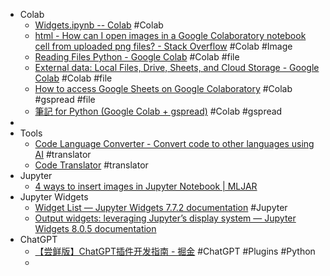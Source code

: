 - Colab
	- [Widgets.ipynb -- Colab](https://colab.research.google.com/notebooks/widgets.ipynb) #Colab
	- [html - How can I open images in a Google Colaboratory notebook cell from uploaded png files? - Stack Overflow](https://stackoverflow.com/questions/49478791/how-can-i-open-images-in-a-google-colaboratory-notebook-cell-from-uploaded-png-f) #Colab #Image
	- [Reading Files Python - Google Colab](https://colab.research.google.com/github/computationalcore/introduction-to-python/blob/master/notebooks/4-files/PY0101EN-4-1-ReadFile.ipynb) #Colab #file
	- [External data: Local Files, Drive, Sheets, and Cloud Storage - Google Colab](https://colab.research.google.com/notebooks/io.ipynb) #Colab #file
	- [How to access Google Sheets on Google Colaboratory](https://medium.com/mlearning-ai/how-to-access-google-sheets-on-google-colaboratory-8766b3a0996f) #Colab #gspread #file
	- [筆記 for Python (Google Colab + gspread)](https://medium.com/@fsflyingsoar/筆記-for-python-google-colab-gspread-a397e80d071d) #Colab #gspread
-
- Tools
	- [Code Language Converter - Convert code to other languages using AI](https://codeconverter.com) #translator
	- [Code Translator](https://ai-code-translator.vercel.app) #translator
- Jupyter
	- [4 ways to insert images in Jupyter Notebook | MLJAR](https://mljar.com/blog/jupyter-notebook-insert-image/)
- Jupyter Widgets
	- [Widget List — Jupyter Widgets 7.7.2 documentation](https://ipywidgets.readthedocs.io/en/7.x/examples/Widget%20List.html) #Jupyter
	- [Output widgets: leveraging Jupyter’s display system — Jupyter Widgets 8.0.5 documentation](https://ipywidgets.readthedocs.io/en/latest/examples/Output%20Widget.html)
- ChatGPT
	- [【尝鲜版】ChatGPT插件开发指南 - 掘金](https://juejin.cn/post/7214053344810074171) #ChatGPT #Plugins #Python
	-